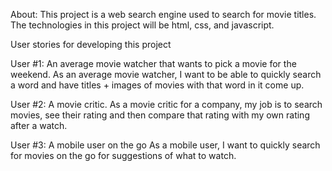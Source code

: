 About: This project is a web search engine used to search for movie titles. The technologies in this project will be html, css, and javascript. 

User stories for developing this project

User #1: An average movie watcher that wants to pick a movie for the weekend.
As an average movie watcher, I want to be able to quickly search a word and have titles + images of movies with that word in it come up.


User #2: A movie critic.
As a movie critic for a company, my job is to search movies, see their rating and then compare that rating with my own rating after a watch. 


User #3: A mobile user on the go
As a mobile user, I want to quickly search for movies on the go for suggestions of what to watch.

